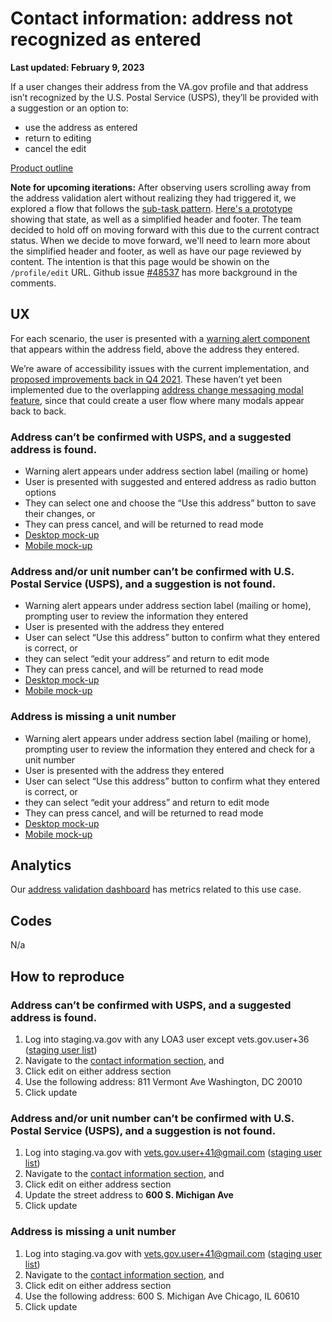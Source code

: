 # Contact information: address not recognized as entered
**Last updated: February 9, 2023**

If a user changes their address from the VA.gov profile and that address isn’t recognized by the U.S. Postal Service (USPS), they’ll be provided with a suggestion or an option to:
- use the address as entered
- return to editing
- cancel the edit

[Product outline](https://github.com/department-of-veterans-affairs/va.gov-team/blob/master/products/identity-personalization/profile/contact-information/address-validation/README.md)

**Note for upcoming iterations:** After observing users scrolling away from the address validation alert without realizing they had triggered it, we explored a flow that follows the [sub-task pattern](https://design.va.gov/patterns/help-users-to/complete-a-sub-task). [Here's a prototype](https://preview.uxpin.com/72a4060dec9250e4385a9abfaeefec42b3994e00#/pages/159609187/simulate/sitemap?mode=i) showing that state, as well as a simplified header and footer.  The team decided to hold off on moving forward with this due to the current contract status. When we decide to move forward, we'll need to learn more about the simplified header and footer, as well as have our page reviewed by content. The intention is that this page would be showin on the `/profile/edit` URL. Github issue [#48537](https://github.com/department-of-veterans-affairs/va.gov-team/issues/48537) has more background in the comments.

## UX
For each scenario, the user is presented with a [warning alert component](https://design.va.gov/components/alert#warning-alert) that appears within the address field, above the address they entered. 

We’re aware of accessibility issues with the current implementation, and [proposed improvements back in Q4 2021](https://github.com/department-of-veterans-affairs/va.gov-team/blob/master/products/identity-personalization/profile/contact-information/address-validation/designs/2021-alert-updates/README.md). These haven’t yet been implemented due to the overlapping [address change messaging modal feature](https://github.com/department-of-veterans-affairs/va.gov-team/tree/master/products/identity-personalization/profile/contact-information/address-change-messaging/use-cases), since that could create a user flow where many modals appear back to back.


### Address can’t be confirmed with USPS, and a suggested address is found.
- Warning alert appears under address section label (mailing or home)
- User is presented with suggested and entered address as radio button options
- They can select one and choose the “Use this address” button to save their changes, or
- They can press cancel, and will be returned to read mode
- [Desktop mock-up](https://www.sketch.com/s/59857eb5-d9f9-4145-99d3-d9a1de2d0655/a/rbJ5V77)
- [Mobile mock-up](https://www.sketch.com/s/59857eb5-d9f9-4145-99d3-d9a1de2d0655/a/4a3Wp3q)

### Address and/or unit number can’t be confirmed with U.S. Postal Service (USPS), and a suggestion is not found.
- Warning alert appears under address section label (mailing or home), prompting user to review the information they entered
- User is presented with the address they entered
- User can select “Use this address” button to confirm what they entered is correct, or
- they can select “edit your address” and return to edit mode
- They can press cancel, and will be returned to read mode
- [Desktop mock-up](https://www.sketch.com/s/59857eb5-d9f9-4145-99d3-d9a1de2d0655/a/nRj5oKd)
- [Mobile mock-up](https://www.sketch.com/s/59857eb5-d9f9-4145-99d3-d9a1de2d0655/a/3OrW1bw)

### Address is missing a unit number
- Warning alert appears under address section label (mailing or home), prompting user to review the information they entered and check for a unit number
- User is presented with the address they entered
- User can select “Use this address” button to confirm what they entered is correct, or
- they can select “edit your address” and return to edit mode
- They can press cancel, and will be returned to read mode
- [Desktop mock-up](https://www.sketch.com/s/59857eb5-d9f9-4145-99d3-d9a1de2d0655/a/qeJ4aVV)
- [Mobile mock-up](https://www.sketch.com/s/59857eb5-d9f9-4145-99d3-d9a1de2d0655/a/WKmL09n)

## Analytics
Our [address validation dashboard](Redirecting…) has metrics related to this use case.

## Codes
N/a

## How to reproduce
### Address can’t be confirmed with USPS, and a suggested address is found.
1. Log into staging.va.gov with any LOA3 user except vets.gov.user+36 ([staging user list](https://github.com/department-of-veterans-affairs/va.gov-team-sensitive/blob/master/Administrative/vagov-users/mvi-staging-users.csv))
2. Navigate to the [contact information section](https://staging.va.gov/profile/contact-information), and 
3. Click edit on either address section
4. Use the following address: 
811 Vermont Ave
Washington, DC 20010
5. Click update

### Address and/or unit number can’t be confirmed with U.S. Postal Service (USPS), and a suggestion is not found.
1. Log into staging.va.gov with vets.gov.user+41@gmail.com ([staging user list](https://github.com/department-of-veterans-affairs/va.gov-team-sensitive/blob/master/Administrative/vagov-users/mvi-staging-users.csv))
2. Navigate to the [contact information section](https://staging.va.gov/profile/contact-information), and 
3. Click edit on either address section
4. Update the street address to **600 S. Michigan Ave**
5. Click update

### Address is missing a unit number
1. Log into staging.va.gov with vets.gov.user+41@gmail.com ([staging user list](https://github.com/department-of-veterans-affairs/va.gov-team-sensitive/blob/master/Administrative/vagov-users/mvi-staging-users.csv))
2. Navigate to the [contact information section](https://staging.va.gov/profile/contact-information), and 
3. Click edit on either address section
4. Use the following address: 
600 S. Michigan Ave
Chicago, IL 60610
5. Click update
